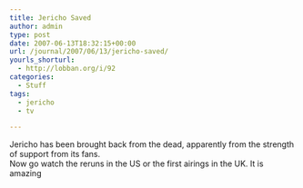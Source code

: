 ```yaml
---
title: Jericho Saved
author: admin
type: post
date: 2007-06-13T18:32:15+00:00
url: /journal/2007/06/13/jericho-saved/
yourls_shorturl:
  - http://lobban.org/i/92
categories:
  - Stuff
tags:
  - jericho
  - tv

---
```

Jericho has been brought back from the dead, apparently from the strength of support from its fans.   
Now go watch the reruns in the US or the first airings in the UK. It is amazing